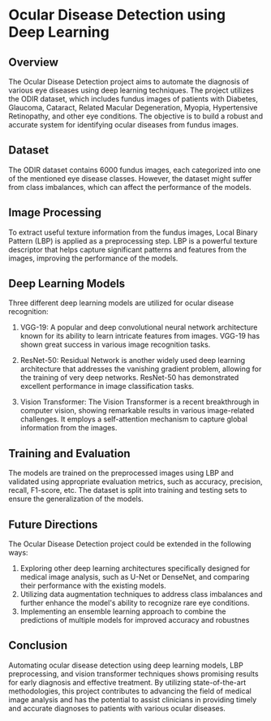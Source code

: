 # Ocular Disease Detection using Deep Learning
## Overview
The Ocular Disease Detection project aims to automate the diagnosis of various eye diseases using deep learning techniques. The project utilizes the ODIR dataset, which includes fundus images of patients with Diabetes, Glaucoma, Cataract, Related Macular Degeneration, Myopia, Hypertensive Retinopathy, and other eye conditions. The objective is to build a robust and accurate system for identifying ocular diseases from fundus images.

## Dataset
The ODIR dataset contains 6000 fundus images, each categorized into one of the mentioned eye disease classes. However, the dataset might suffer from class imbalances, which can affect the performance of the models.

## Image Processing
To extract useful texture information from the fundus images, Local Binary Pattern (LBP) is applied as a preprocessing step. LBP is a powerful texture descriptor that helps capture significant patterns and features from the images, improving the performance of the models.

## Deep Learning Models
Three different deep learning models are utilized for ocular disease recognition:

1. VGG-19: A popular and deep convolutional neural network architecture known for its ability to learn intricate features from images. VGG-19 has shown great success in various image recognition tasks.

2. ResNet-50: Residual Network is another widely used deep learning architecture that addresses the vanishing gradient problem, allowing for the training of very deep networks. ResNet-50 has demonstrated excellent performance in image classification tasks.

3. Vision Transformer: The Vision Transformer is a recent breakthrough in computer vision, showing remarkable results in various image-related challenges. It employs a self-attention mechanism to capture global information from the images.

## Training and Evaluation
The models are trained on the preprocessed images using LBP and validated using appropriate evaluation metrics, such as accuracy, precision, recall, F1-score, etc. The dataset is split into training and testing sets to ensure the generalization of the models.

## Future Directions
The Ocular Disease Detection project could be extended in the following ways:

1. Exploring other deep learning architectures specifically designed for medical image analysis, such as U-Net or DenseNet, and comparing their performance with the existing models.
2. Utilizing data augmentation techniques to address class imbalances and further enhance the model's ability to recognize rare eye conditions.
3. Implementing an ensemble learning approach to combine the predictions of multiple models for improved accuracy and robustnes
   
## Conclusion
Automating ocular disease detection using deep learning models, LBP preprocessing, and vision transformer techniques shows promising results for early diagnosis and effective treatment. By utilizing state-of-the-art methodologies, this project contributes to advancing the field of medical image analysis and has the potential to assist clinicians in providing timely and accurate diagnoses to patients with various ocular diseases.
